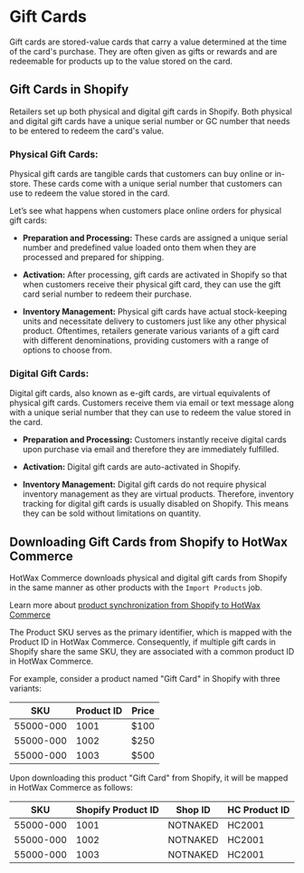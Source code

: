 # Gift Cards

Gift cards are stored-value cards that carry a value determined at the time of the card's purchase. They are often given as gifts or rewards and are redeemable for products up to the value stored on the card.

## Gift Cards in Shopify

Retailers set up both physical and digital gift cards in Shopify. Both physical and digital gift cards have a unique serial number or GC number that needs to be entered to redeem the card's value.

### Physical Gift Cards:

Physical gift cards are tangible cards that customers can buy online or in-store. These cards come with a unique serial number that customers can use to redeem the value stored in the card.

Let’s see what happens when customers place online orders for physical gift cards:

- **Preparation and Processing:** These cards are assigned a unique serial number and predefined value loaded onto them when they are processed and prepared for shipping.

- **Activation:** After processing, gift cards are activated in Shopify so that when customers receive their physical gift card, they can use the gift card serial number to redeem their purchase.

- **Inventory Management:** Physical gift cards have actual stock-keeping units and necessitate delivery to customers just like any other physical product. Oftentimes, retailers generate various variants of a gift card with different denominations, providing customers with a range of options to choose from.

### Digital Gift Cards:

Digital gift cards, also known as e-gift cards, are virtual equivalents of physical gift cards. Customers receive them via email or text message along with a unique serial number that they can use to redeem the value stored in the card.

- **Preparation and Processing:** Customers instantly receive digital cards upon purchase via email and therefore they are immediately fulfilled.

- **Activation:** Digital gift cards are auto-activated in Shopify.

- **Inventory Management:** Digital gift cards do not require physical inventory management as they are virtual products. Therefore, inventory tracking for digital gift cards is usually disabled on Shopify. This means they can be sold without limitations on quantity.

## Downloading Gift Cards from Shopify to HotWax Commerce

HotWax Commerce downloads physical and digital gift cards from Shopify in the same manner as other products with the `Import Products` job.

Learn more about [product synchronization from Shopify to HotWax Commerce](https://docs.hotwax.co/integration-resources-1/how-are-products-downloaded-from-shopify-to-hotwax-commerce/product-download)

The Product SKU serves as the primary identifier, which is mapped with the Product ID in HotWax Commerce. Consequently, if multiple gift cards in Shopify share the same SKU, they are associated with a common product ID in HotWax Commerce.

For example, consider a product named "Gift Card" in Shopify with three variants:

| SKU        | Product ID | Price |
|------------|------------|-------|
| 55000-000  | 1001       | $100  |
| 55000-000  | 1002       | $250  |
| 55000-000  | 1003       | $500  |

Upon downloading this product "Gift Card" from Shopify, it will be mapped in HotWax Commerce as follows:

| SKU        | Shopify Product ID | Shop ID  | HC Product ID |
|------------|--------------------|----------|---------------|
| 55000-000  | 1001               | NOTNAKED | HC2001        |
| 55000-000  | 1002               | NOTNAKED | HC2001        |
| 55000-000  | 1003               | NOTNAKED | HC2001        |

